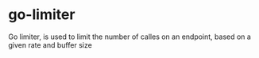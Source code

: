 # go-limiter
Go limiter, is used to limit the number of calles on an endpoint, based on a given rate and buffer size

